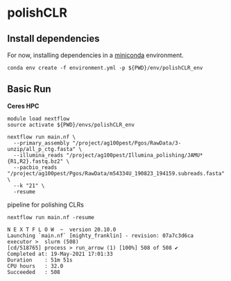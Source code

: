 # polishCLR

## Install dependencies

For now, installing dependencies in a [miniconda](https://docs.conda.io/en/latest/miniconda.html) environment.

```
conda env create -f environment.yml -p ${PWD}/env/polishCLR_env
```

## Basic Run

**Ceres HPC**

```
module load nextflow
source activate ${PWD}/envs/polishCLR_env

nextflow run main.nf \
  --primary_assembly "/project/ag100pest/Pgos/RawData/3-unzip/all_p_ctg.fasta" \
  --illumina_reads "/project/ag100pest/Illumina_polishing/JAMU*{R1,R2}.fastq.bz2" \
  --pacbio_reads "/project/ag100pest/Pgos/RawData/m54334U_190823_194159.subreads.fasta" \
  --k "21" \
  -resume
```

pipeline for polishing CLRs

```
nextflow run main.nf -resume

N E X T F L O W  ~  version 20.10.0
Launching `main.nf` [mighty_franklin] - revision: 07a7c3d6ca
executor >  slurm (508)
[cd/518765] process > run_arrow (1) [100%] 508 of 508 ✔
Completed at: 19-May-2021 17:01:33
Duration    : 51m 51s
CPU hours   : 32.0
Succeeded   : 508
```
